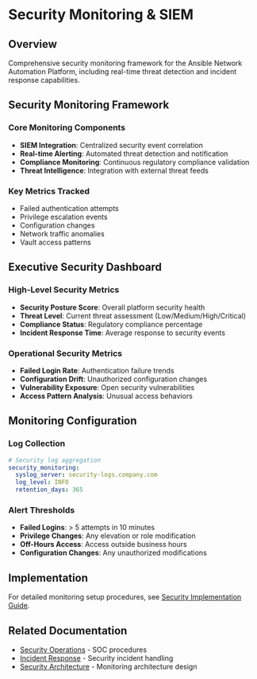 # Security Monitoring & SIEM

## Overview

Comprehensive security monitoring framework for the Ansible Network Automation Platform, including real-time threat detection and incident response capabilities.

## Security Monitoring Framework

### Core Monitoring Components
- **SIEM Integration**: Centralized security event correlation
- **Real-time Alerting**: Automated threat detection and notification
- **Compliance Monitoring**: Continuous regulatory compliance validation
- **Threat Intelligence**: Integration with external threat feeds

### Key Metrics Tracked
- Failed authentication attempts
- Privilege escalation events
- Configuration changes
- Network traffic anomalies
- Vault access patterns

## Executive Security Dashboard

### High-Level Security Metrics
- **Security Posture Score**: Overall platform security health
- **Threat Level**: Current threat assessment (Low/Medium/High/Critical)
- **Compliance Status**: Regulatory compliance percentage
- **Incident Response Time**: Average response to security events

### Operational Security Metrics
- **Failed Login Rate**: Authentication failure trends
- **Configuration Drift**: Unauthorized configuration changes
- **Vulnerability Exposure**: Open security vulnerabilities
- **Access Pattern Analysis**: Unusual access behaviors

## Monitoring Configuration

### Log Collection
```yaml
# Security log aggregation
security_monitoring:
  syslog_server: security-logs.company.com
  log_level: INFO
  retention_days: 365
```

### Alert Thresholds
- **Failed Logins**: > 5 attempts in 10 minutes
- **Privilege Changes**: Any elevation or role modification
- **Off-Hours Access**: Access outside business hours
- **Configuration Changes**: Any unauthorized modifications

## Implementation

For detailed monitoring setup procedures, see [Security Implementation Guide](implementation.md).

## Related Documentation

- [Security Operations](operations.md) - SOC procedures
- [Incident Response](incident-response.md) - Security incident handling
- [Security Architecture](architecture.md) - Monitoring architecture design